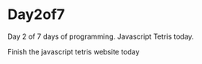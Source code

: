 # Day2of7
Day 2 of 7 days of programming. Javascript Tetris today.


Finish the javascript tetris website today
